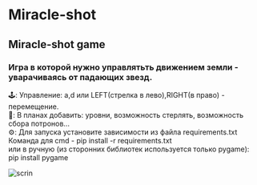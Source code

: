 # Miracle-shot
## Miracle-shot game  
### Игра в которой нужно управлятьть движением земли - уварачиваясь от падающих звезд.

🕹:
Управление: a,d или LEFT(стрелка в лево),RIGHT(в право) - перемещение.  
💭:
В планах добавить: уровни, возможность стерлять, возможность сбора потронов...  
⚙:
Для запуска установите зависимости из файла requirements.txt  
Команда для cmd - pip install -r requirements.txt  
или в ручную (из сторонних библиотек используется только pygame):  
pip install pygame  

![scrin](https://sun9-19.userapi.com/impg/nciWHK850g19o-aAvUwoHuqy6gKzBgd7xB9VVw/6vKdav07250.jpg?size=1258x1049&quality=95&sign=f0b94115784415cdbee75acedeec27ab&type=album)

